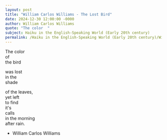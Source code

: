 ```yaml
---
layout: post
title: "William Carlos Williams - The Lost Bird"
date: 2024-12-30 12:00:00 -0000
author: William Carlos Williams
quote: "The color  "
subject: Haiku in the English-Speaking World (Early 20th century)
permalink: /Haiku in the English-Speaking World (Early 20th century)/William Carlos Williams/William Carlos Williams - The Lost Bird
---
```


The color  
of  
the bird  

was lost  
in the  
shade  

of the leaves,  
yet left  
to find  
it's  
calls  
in the morning  
after rain.

- William Carlos Williams
